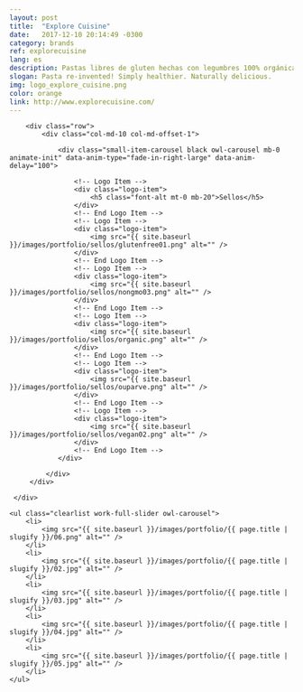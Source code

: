 ```yaml
---
layout: post
title:  "Explore Cuisine"
date:   2017-12-10 20:14:49 -0300
category: brands
ref: explorecuisine
lang: es
description: Pastas libres de gluten hechas con legumbres 100% orgánicas. Alto en proteína vegetal y fibra
slogan: Pasta re-invented! Simply healthier. Naturally delicious.
img: logo_explore_cuisine.png
color: orange
link: http://www.explorecuisine.com/
---
```

<!-- Logotypes Section -->
<section class="small-section bg-gray-lighter pt-20 pb-20">
    <div class="container relative">

        <div class="row">
            <div class="col-md-10 col-md-offset-1">

                <div class="small-item-carousel black owl-carousel mb-0 animate-init" data-anim-type="fade-in-right-large" data-anim-delay="100">

                    <!-- Logo Item -->
                    <div class="logo-item">
                        <h5 class="font-alt mt-0 mb-20">Sellos</h5>
                    </div>
                    <!-- End Logo Item -->
                    <!-- Logo Item -->
                    <div class="logo-item">
                        <img src="{{ site.baseurl }}/images/portfolio/sellos/glutenfree01.png" alt="" />
                    </div>
                    <!-- End Logo Item -->
                    <!-- Logo Item -->
                    <div class="logo-item">
                        <img src="{{ site.baseurl }}/images/portfolio/sellos/nongmo03.png" alt="" />
                    </div>
                    <!-- End Logo Item -->
                    <!-- Logo Item -->
                    <div class="logo-item">
                        <img src="{{ site.baseurl }}/images/portfolio/sellos/organic.png" alt="" />
                    </div>
                    <!-- End Logo Item -->
                    <!-- Logo Item -->
                    <div class="logo-item">
                        <img src="{{ site.baseurl }}/images/portfolio/sellos/ouparve.png" alt="" />
                    </div>
                    <!-- End Logo Item -->
                    <!-- Logo Item -->
                    <div class="logo-item">
                        <img src="{{ site.baseurl }}/images/portfolio/sellos/vegan02.png" alt="" />
                    </div>
                    <!-- End Logo Item -->
                </div>

             </div>
         </div>

     </div>
</section>
<!-- End Logotypes -->

<!-- Work Gallery -->
<div class="work-full-media mb-80 mb-xs-40">

    <ul class="clearlist work-full-slider owl-carousel">
        <li>
            <img src="{{ site.baseurl }}/images/portfolio/{{ page.title | slugify }}/06.png" alt="" />
        </li>
        <li>
            <img src="{{ site.baseurl }}/images/portfolio/{{ page.title | slugify }}/02.jpg" alt="" />
        </li>
        <li>
            <img src="{{ site.baseurl }}/images/portfolio/{{ page.title | slugify }}/03.jpg" alt="" />
        </li>
        <li>
            <img src="{{ site.baseurl }}/images/portfolio/{{ page.title | slugify }}/04.jpg" alt="" />
        </li>
        <li>
            <img src="{{ site.baseurl }}/images/portfolio/{{ page.title | slugify }}/05.jpg" alt="" />
        </li>
    </ul>
</div>
<!-- End Work Gallery -->
